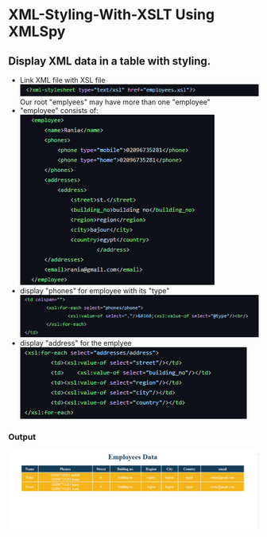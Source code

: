 # XML-Styling-With-XSLT Using XMLSpy
## Display XML data in a table with styling.
* Link XML file with XSL file\
![Link](link.PNG) \
Our root "emplyees" may have more than one "employee"
* "employee" consists of:\
![Employee](employee.PNG)
* display "phones" for employee with its "type"\
![Pones](pones.PNG)
* display "address" for the emplyee\
![Addresses](addresses.PNG)
### Output
![Output](output.PNG)

